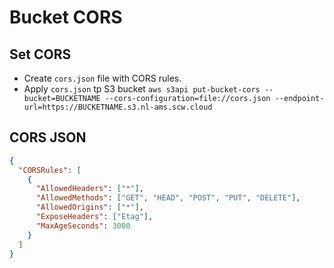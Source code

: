 # Bucket CORS

## Set CORS

- Create `cors.json` file with CORS rules.
- Apply `cors.json` tp S3 bucket `aws s3api put-bucket-cors --bucket=BUCKETNAME --cors-configuration=file://cors.json --endpoint-url=https://BUCKETNAME.s3.nl-ams.scw.cloud`

## CORS JSON

```json
{
  "CORSRules": [
    {
      "AllowedHeaders": ["*"],
      "AllowedMethods": ["GET", "HEAD", "POST", "PUT", "DELETE"],
      "AllowedOrigins": ["*"],
      "ExposeHeaders": ["Etag"],
      "MaxAgeSeconds": 3000
    }
  ]
}
```
